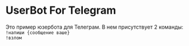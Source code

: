 # UserBot For Telegram
Это пример юзербота для Телеграм.
В нем присутствует 2 команды:<br>
<code>!напиши {сообщение ваше}</code><br>
<code>!взлом</code>
